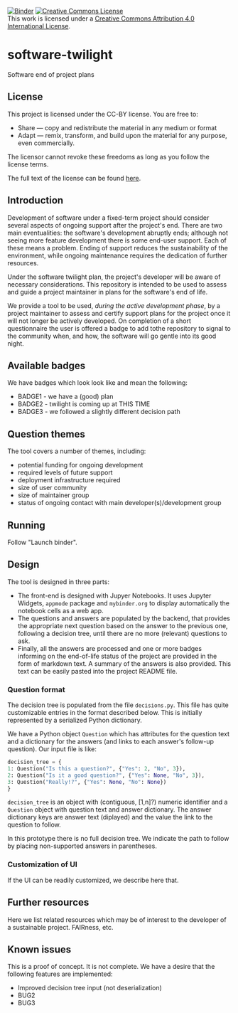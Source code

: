[![Binder](https://mybinder.org/badge.svg)](https://mybinder.org/v2/gh/elichad/software-twilight/main?urlpath=apps%2Findex.ipynb)
<a rel="license" href="http://creativecommons.org/licenses/by/4.0/"><img alt="Creative Commons License" style="border-width:0" src="https://i.creativecommons.org/l/by/4.0/88x31.png" /></a><br />This work is licensed under a <a rel="license" href="http://creativecommons.org/licenses/by/4.0/">Creative Commons Attribution 4.0 International License</a>.

# software-twilight

Software end of project plans


## License
This project is licensed under the CC-BY license. You are free to:
* Share — copy and redistribute the material in any medium or format
* Adapt — remix, transform, and build upon the material for any purpose,
  even commercially.

The licensor cannot revoke these freedoms as long as you follow the license
terms.

The full text of the license can be found [here](https://github.com/elichad/software-twilight/blob/main/LICENSE.md).

## Introduction

Development of software under a fixed-term project should consider several
aspects of ongoing support after the project's end.  There are two main
eventualities: the software's development abruptly ends; although not seeing
more feature development there is some end-user support.  Each of these
means a problem.  Ending of support reduces the sustainability of the
environment, while ongoing maintenance requires the dedication of further
resources.

Under the software twilight plan, the project's developer will be aware of
necessary considerations.  This repository is intended to be used to assess and
guide a project maintainer in plans for the software's end of life.

We provide a tool to be used, _during the active development phase_, by a
project maintainer to assess and certify support plans for the project once
it will not longer be actively developed.  On completion of a short
questionnaire the user is offered a badge to add tothe repository to signal
to the community when, and how, the software will go gentle into its good
night.

## Available badges

We have badges which look look like and mean the following:
* BADGE1 - we have a (good) plan
* BADGE2 - twilight is coming up at THIS TIME
* BADGE3 - we followed a slightly different decision path

## Question themes

The tool covers a number of themes, including:
* potential funding for ongoing development
* required levels of future support
* deployment infrastructure required
* size of user community
* size of maintainer group
* status of ongoing contact with main developer(s)/development group

## Running

Follow "Launch binder".

## Design

The tool is designed in three parts: 

- The front-end is designed with Jupyer Notebooks. It uses Jupyter Widgets, `appmode` package and `mybinder.org` to display automatically the notebook cells as a web app. 
- The questions and answers are populated by the backend, that provides the appropriate next question based on the answer to the previous one, following a decision tree, until there are no more (relevant) questions to ask.
- Finally, all the answers are processed and one or more badges informing on the end-of-life status of the project are provided in the form of markdown text. A summary of the answers is also provided. This text can be easily pasted into the project README file. 

### Question format

The decision tree is populated from the file `decisions.py`.  This file
has quite customizable entries in the format described below.  This is
initially represented by a serialized Python dictionary.

We have a Python object `Question` which has attributes for the question
text and a dictionary for the answers (and links to each answer's follow-up
question).  Our input file is like:

```python
decision_tree = {
1: Question("Is this a question?", {"Yes": 2, "No", 3}),
2: Question("Is it a good question?", {"Yes": None, "No", 3}),
3: Question("Really!?", {"Yes": None, "No": None})
}
```

`decision_tree` is an object with (contiguous, [1,n]?) numeric identifier
and a `Question` object with question text and answer dictionary.  The
answer dictionary keys are answer text (diplayed) and the value the link to
the question to follow.

In this prototype there is no full decision tree.  We indicate the path to
follow by placing non-supported answers in parentheses.

### Customization of UI

If the UI can be readily customized, we describe here that.

## Further resources

Here we list related resources which may be of interest to the developer
of a sustainable project.  FAIRness, etc.

## Known issues

This is a proof of concept.  It is not complete.  We have a desire that the
following features are implemented:

* Improved decision tree input (not deserialization)
* BUG2
* BUG3
